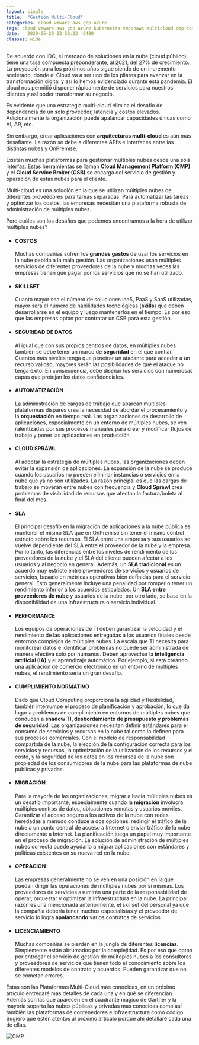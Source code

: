 ```yaml
---
layout: single
title:  "Gestión Multi-Cloud"
categories: cloud vmware aws gcp azure
tags: cloud vmware aws gcp azure kubernetes vmconaws multicloud cmp cbs
date:   2020-05-20 02:50:23 -0400
classes: wide
---
```


De acuerdo con IDC, el mercado de soluciones en la nube (cloud público) tiene una tasa compuesta preponderante, al 2021, del 27% de crecimiento. La proyección para los próximos años sigue siendo de un incremento acelerado, donde el Cloud va a ser uno de los pilares para avanzar en la transformación digital y así lo hemos evidenciado durante esta pandemia. El cloud nos permitió disponer rápidamente de servicios para nuestros clientes y así poder transformar su negocio.

Es evidente que una estrategia multi-cloud elimina el desafío de dependencia de un solo proveedor, latencia y costos elevados. Adicionalmente la organización puede apalancar capacidades únicas como AI, AR, etc.

Sin embargo, crear aplicaciones con  **arquitecturas multi-cloud**  es aún más desafiante. La razón se debe a diferentes API’s e interfaces entre las distintas nubes y OnPremise.

Existen muchas plataformas para gestionar múltiples nubes desde una sola interfaz. Estas herramientas se llaman  **Cloud Management Platform (CMP)** y el  **Cloud Service Broker (CSB)** se encarga del servicio de gestión y operación de estas nubes para el cliente.

Multi-cloud es una solución en la que se utilizan múltiples nubes de diferentes proveedores para tareas separadas. Para automatizar las tareas y optimizar los costos, las empresas necesitan una plataforma robusta de administración de múltiples nubes.

Pero cuáles son los desafíos que podemos encontramos a la hora de utilizar múltiples nubes?

-   #### COSTOS
    
    Muchas compañías sufren los  **grandes gastos**  de usar los servicios en la nube debido a la mala gestión. Las organizaciones usan múltiples servicios de diferentes proveedores de la nube y muchas veces las empresas tienen que pagar por los servicios que no se han utilizado.
    
-   #### SKILLSET
    
    Cuanto mayor sea el número de soluciones IaaS, PaaS y SaaS utilizadas, mayor será el número de habilidades tecnológicas (**skills**) que deben desarrollarse en el equipo y luego mantenerlos en el tiempo. Es por eso que las empresas optan por contratar un CSB para esta gestión.
    
-   #### SEGURIDAD DE DATOS
    
    Al igual que con sus propios centros de datos, en múltiples nubes también se debe tener un marco de  **seguridad**  en el que confiar. Cuantos más niveles tenga que penetrar un atacante para acceder a un recurso valioso, mayores serán las posibilidades de que el ataque no tenga éxito. En consecuencia, debe diseñar los servicios con numerosas capas que protejan los datos confidenciales.
    
-   #### AUTOMATIZACIÓN
    
    La administración de cargas de trabajo que abarcan múltiples plataformas dispares crea la necesidad de abordar el procesamiento y la  **orquestación**  en tiempo real. Las organizaciones de desarrollo de aplicaciones, especialmente en un entorno de múltiples nubes, se ven ralentizadas por sus procesos manuales para crear y modificar flujos de trabajo y poner las aplicaciones en producción.
    
-   #### CLOUD SPRAWL
    
    Al adoptar la estrategia de múltiples nubes, las organizaciones deben evitar la expansión de aplicaciones. La expansión de la nube se produce cuando los usuarios no pueden eliminar instancias o servicios en la nube que ya no son utilizados. La razón principal es que las cargas de trabajo se moverán entre nubes con frecuencia y  **Cloud Sprawl**  crea problemas de visibilidad de recursos que afectan la factura/boleta al final del mes.
    
-   #### SLA
    
    El principal desafío en la migración de aplicaciones a la nube pública es mantener el mismo SLA que en OnPremise sin tener el mismo control estricto sobre los recursos. El SLA entre una empresa y sus usuarios se vuelve dependiente del SLA entre el proveedor de la nube y la empresa. Por lo tanto, las diferencias entre los niveles de rendimiento de los proveedores de la nube y el SLA del cliente pueden afectar a los usuarios y al negocio en general. Además, un  **SLA tradicional**  es un acuerdo muy estricto entre proveedores de servicios y usuarios de servicios, basado en métricas operativas bien definidas para el servicio general. Esto generalmente incluye una penalidad por romper o tener un rendimiento inferior a los acuerdos estipulados. Un  **SLA entre proveedores de nube**  y usuarios de la nube, por otro lado, se basa en la disponibilidad de una infraestructura o servicio individual.
    
-   #### PERFORMANCE
    
    Los equipos de operaciones de TI deben garantizar la velocidad y el rendimiento de las aplicaciones entregadas a los usuarios finales desde entornos complejos de múltiples nubes. La escala que TI necesita para monitorear datos e identificar problemas no puede ser administrada de manera efectiva solo por humanos. Deben aprovechar la  **inteligencia artificial (IA)**  y el aprendizaje automático. Por ejemplo, si está creando una aplicación de comercio electrónico en un entorno de múltiples nubes, el rendimiento sería un gran desafío.
    
-   #### CUMPLIMIENTO NORMATIVO
    
    Dado que Cloud Computing proporciona la agilidad y flexibilidad, también interrumpe el proceso de planificación y aprobación, lo que da lugar a problemas de cumplimiento en entornos de múltiples nubes que conducen a  **shadow TI, desbordamiento de presupuesto y problemas de seguridad**. Las organizaciones necesitan definir estándares para el consumo de servicios y recursos en la nube tal como lo definen para sus procesos comerciales. Con el modelo de responsabilidad compartida de la nube, la elección de la configuración correcta para los servicios y recursos, la optimización de la utilización de los recursos y el costo, y la seguridad de los datos en los recursos de la nube son propiedad de los consumidores de la nube para las plataformas de nube públicas y privadas.
    
-   #### MIGRACIÓN
    
    Para la mayoría de las organizaciones, migrar a hacia múltiples nubes es un desafío importante, especialmente cuando la  **migración**  involucra múltiples centros de datos, ubicaciones remotas y usuarios móviles. Garantizar el acceso seguro a los activos de la nube con redes heredadas a menudo conduce a dos opciones: redirigir el tráfico de la nube a un punto central de acceso a Internet o enviar tráfico de la nube directamente a Internet. La planificación juega un papel muy importante en el proceso de migración. La solución de administración de múltiples nubes correcta puede ayudarlo a migrar aplicaciones con estándares y políticas existentes en su nueva red en la nube.
    
-   #### OPERACIÓN
    
    Las empresas generalmente no se ven en una posición en la que puedan dirigir las operaciones de múltiples nubes por sí mismas. Los proveedores de servicios asumirán una parte de la responsabilidad de operar, orquestar y optimizar la infraestructura en la nube. La principal razón es una mencionada anteriormente, el skillset del personal ya que la compañía debería tener muchos especialistas y el proveedor de servicio lo logra  **apalancando**  varios contratos de servicios.
    
-   #### LICENCIAMIENTO
    
    Muchas compañías se pierden en la jungla de diferentes  **licencias**. Simplemente están abrumados por la complejidad. Es por eso que optan por entregar el servicio de gestión de múltoples nubes a los consultores y proveedores de servicios que tienen todo el conocimiento sobre los diferentes modelos de contrato y acuerdos. Pueden garantizar que no se cometan errores.
    

Estas son las Plataformas Multi-Cloud más conocidas, en un próximo artículo entregaré mas detalles de cada una y en qué se diferencian. Además son las que aparecen en el cuadrante mágico de Gartner y la mayoría soporta las nubes públicas y privadas mas conocidas como así también las plataformas de contenedores e infraestructura como código. Sugiero que estén atentos al próximo artículo porque ahí detallaré cada una de ellas.

![CMP](https://www.cuatroi.com/wp-content/uploads/2020/05/cmp.jpg)